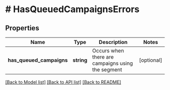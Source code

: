 # # HasQueuedCampaignsErrors

## Properties

Name | Type | Description | Notes
------------ | ------------- | ------------- | -------------
**has_queued_campaigns** | **string** | Occurs when there are campaigns using the segment | [optional] 

[[Back to Model list]](../../README.md#documentation-for-models) [[Back to API list]](../../README.md#documentation-for-api-endpoints) [[Back to README]](../../README.md)


